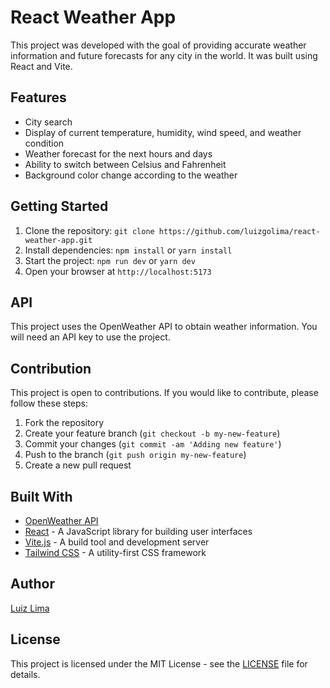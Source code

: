 # React Weather App

This project was developed with the goal of providing accurate weather information and future forecasts for any city in the world. It was built using React and Vite.

## Features
- City search
- Display of current temperature, humidity, wind speed, and weather condition
- Weather forecast for the next hours and days
- Ability to switch between Celsius and Fahrenheit
- Background color change according to the weather

## Getting Started
1. Clone the repository: `git clone https://github.com/luizgolima/react-weather-app.git`
2. Install dependencies: `npm install` or `yarn install`
3. Start the project: `npm run dev` or `yarn dev`
4. Open your browser at `http://localhost:5173`

## API
This project uses the OpenWeather API to obtain weather information. You will need an API key to use the project.

## Contribution
This project is open to contributions. If you would like to contribute, please follow these steps:
1. Fork the repository
2. Create your feature branch (`git checkout -b my-new-feature`)
3. Commit your changes (`git commit -am 'Adding new feature'`)
4. Push to the branch (`git push origin my-new-feature`)
5. Create a new pull request

## Built With
- [OpenWeather API](https://openweathermap.org/)
- [React](https://reactjs.org/) - A JavaScript library for building user interfaces
- [Vite.js](https://github.com/vitejs/vite) - A build tool and development server
- [Tailwind CSS](https://tailwindcss.com) - A utility-first CSS framework

## Author

[Luiz Lima](https://github.com/[luizgolima])

## License

This project is licensed under the MIT License - see the [LICENSE](LICENSE) file for details.
